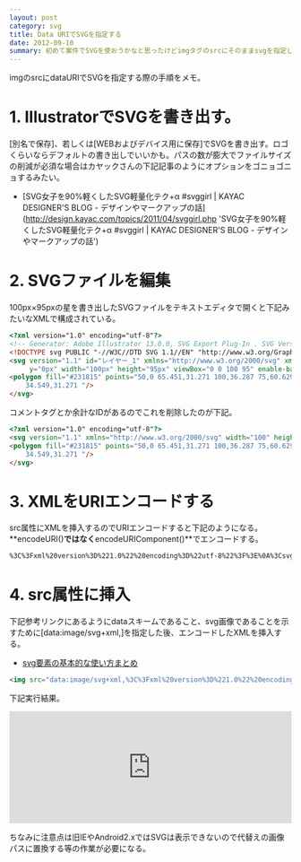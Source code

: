 ```yaml
---
layout: post
category: svg
title: Data URIでSVGを指定する
date: 2012-09-10
summary: 初めて案件でSVGを使おうかなと思ったけどimgタグのsrcにそのままsvgを指定しても表示されなかったので調べてみるとdataURIで指定するっぽいので手順をメモ。
---
```


imgのsrcにdataURIでSVGを指定する際の手順をメモ。

# 1. IllustratorでSVGを書き出す。

[別名で保存]、若しくは[WEBおよびデバイス用に保存]でSVGを書き出す。ロゴくらいならデフォルトの書き出しでいいかも。パスの数が膨大でファイルサイズの削減が必須な場合はカヤックさんの下記記事のようにオプションをゴニョゴニョするみたい。

* [SVG女子を90%軽くしたSVG軽量化テク+α #svggirl | KAYAC DESIGNER'S BLOG - デザインやマークアップの話](http://design.kayac.com/topics/2011/04/svggirl.php 'SVG女子を90%軽くしたSVG軽量化テク+α #svggirl | KAYAC DESIGNER'S BLOG - デザインやマークアップの話')

# 2. SVGファイルを編集

100px×95pxの星を書き出したSVGファイルをテキストエディタで開くと下記みたいなXMLで構成されている。

```html
<?xml version="1.0" encoding="utf-8"?>
<!-- Generator: Adobe Illustrator 13.0.0, SVG Export Plug-In . SVG Version: 6.00 Build 14948)  -->
<!DOCTYPE svg PUBLIC "-//W3C//DTD SVG 1.1//EN" "http://www.w3.org/Graphics/SVG/1.1/DTD/svg11.dtd">
<svg version="1.1" id="レイヤー_1" xmlns="http://www.w3.org/2000/svg" xmlns:xlink="http://www.w3.org/1999/xlink" x="0px"
	 y="0px" width="100px" height="95px" viewBox="0 0 100 95" enable-background="new 0 0 100 95" xml:space="preserve">
<polygon fill="#231815" points="50,0 65.451,31.271 100,36.287 75,60.629 80.902,95 50,78.771 19.098,95 25,60.629 0,36.287 
	34.549,31.271 "/>
</svg>
```

コメントタグとか余計なIDがあるのでこれを削除したのが下記。

```html
<?xml version="1.0" encoding="utf-8"?>
<svg version="1.1" xmlns="http://www.w3.org/2000/svg" width="100" height="95" viewBox="0 0 100 95">
<polygon fill="#231815" points="50,0 65.451,31.271 100,36.287 75,60.629 80.902,95 50,78.771 19.098,95 25,60.629 0,36.287 
	34.549,31.271 "/>
</svg>
```

# 3. XMLをURIエンコードする

src属性にXMLを挿入するのでURIエンコードすると下記のようになる。  
**encodeURI()**ではなく**encodeURIComponent()**でエンコードする。

```html
%3C%3Fxml%20version%3D%221.0%22%20encoding%3D%22utf-8%22%3F%3E%0A%3Csvg%20version%3D%221.1%22%20xmlns%3D%22http%3A%2F%2Fwww.w3.org%2F2000%2Fsvg%22%20width%3D%22100%22%20height%3D%2295%22%20viewBox%3D%220%200%20100%2095%22%3E%0A%3Cpolygon%20fill%3D%22%23231815%22%20points%3D%2250%2C0%2065.451%2C31.271%20100%2C36.287%2075%2C60.629%2080.902%2C95%2050%2C78.771%2019.098%2C95%2025%2C60.629%200%2C36.287%20%0A%0934.549%2C31.271%20%22%2F%3E%0A%3C%2Fsvg%3E
```

# 4. src属性に挿入

下記参考リンクにあるようにdataスキームであること、svg画像であることを示すために[data:image/svg+xml,]を指定した後、エンコードしたXMLを挿入する。

* [svg要素の基本的な使い方まとめ](http://www.h2.dion.ne.jp/~defghi/svgMemo/svgMemo_02.htm 'svg要素の基本的な使い方まとめ')

```html
<img src="data:image/svg+xml,%3C%3Fxml%20version%3D%221.0%22%20encoding%3D%22utf-8%22%3F%3E%0A%3Csvg%20version%3D%221.1%22%20xmlns%3D%22http%3A%2F%2Fwww.w3.org%2F2000%2Fsvg%22%20width%3D%22100%22%20height%3D%2295%22%20viewBox%3D%220%200%20100%2095%22%3E%0A%3Cpolygon%20fill%3D%22%23231815%22%20points%3D%2250%2C0%2065.451%2C31.271%20100%2C36.287%2075%2C60.629%2080.902%2C95%2050%2C78.771%2019.098%2C95%2025%2C60.629%200%2C36.287%20%0A%0934.549%2C31.271%20%22%2F%3E%0A%3C%2Fsvg%3E">
```

下記実行結果。

<iframe style="width: 100%; height: 200px" src="http://jsfiddle.net/FiNGAHOLiC/gLybJ/embedded/result,html/" allowfullscreen="allowfullscreen" frameborder="0">sample</iframe>

ちなみに注意点は旧IEやAndroid2.xではSVGは表示できないので代替えの画像パスに置換する等の作業が必要になる。

